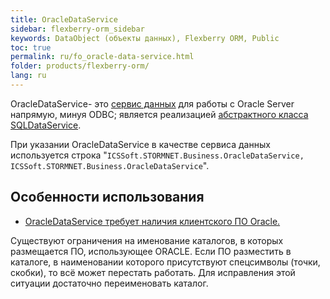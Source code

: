 ```yaml
---
title: OracleDataService
sidebar: flexberry-orm_sidebar
keywords: DataObject (объекты данных), Flexberry ORM, Public
toc: true
permalink: ru/fo_oracle-data-service.html
folder: products/flexberry-orm/
lang: ru
---
```


OracleDataService- это [сервис данных](fo_data-service.html) для работы с Oracle Server напрямую, минуя ODBC; является реализацией [абстрактного класса SQLDataService](fo_sql-data-service.html).

При указании OracleDataService в качестве сервиса данных используется строка "`ICSSoft.STORMNET.Business.OracleDataService, ICSSoft.STORMNET.Business.OracleDataService`".

## Особенности использования

* [OracleDataService требует наличия клиентского ПО Oracle.](fo_minimum-required-client-set-for-oracle-data-service.html)

Существуют ограничения на именование каталогов, в которых размещается ПО, использующее ORACLE. Если ПО разместить в каталоге, в наименовании которого присутствуют спецсимволы (точки, скобки), то всё может перестать работать. Для исправления этой ситуации достаточно переименовать каталог.
